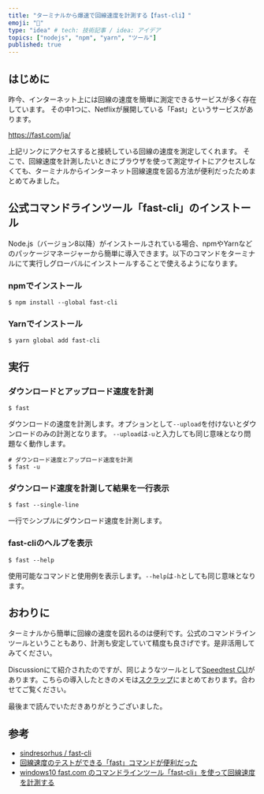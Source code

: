 ```yaml
---
title: "ターミナルから爆速で回線速度を計測する【fast-cli】"
emoji: "🌠"
type: "idea" # tech: 技術記事 / idea: アイデア
topics: ["nodejs", "npm", "yarn", "ツール"]
published: true
---
```


## はじめに

昨今、インターネット上には回線の速度を簡単に測定できるサービスが多く存在しています。
その中1つに、Netflixが展開している「Fast」というサービスがあります。

https://fast.com/ja/

上記リンクにアクセスすると接続している回線の速度を測定してくれます。
そこで、回線速度を計測したいときにブラウザを使って測定サイトにアクセスしなくても、ターミナルからインターネット回線速度を図る方法が便利だったためまとめてみました。

## 公式コマンドラインツール「fast-cli」のインストール

Node.js（バージョン8以降）がインストールされている場合、npmやYarnなどのパッケージマネージャーから簡単に導入できます。以下のコマンドをターミナルにて実行しグローバルにインストールすることで使えるようになります。

### npmでインストール

```shell
$ npm install --global fast-cli
```

### Yarnでインストール

```shell
$ yarn global add fast-cli
```

## 実行

### ダウンロードとアップロード速度を計測

```shell
$ fast
```

ダウンロードの速度を計測します。オプションとして`--upload`を付けないとダウンロードのみの計測となります。
`--upload`は`-u`と入力しても同じ意味となり問題なく動作します。

```shell
# ダウンロード速度とアップロード速度を計測
$ fast -u
```

### ダウンロード速度を計測して結果を一行表示

```shell
$ fast --single-line
```

一行でシンプルにダウンロード速度を計測します。

### fast-cliのヘルプを表示

```shell
$ fast --help
```

使用可能なコマンドと使用例を表示します。`--help`は`-h`としても同じ意味となります。

## おわりに

ターミナルから簡単に回線の速度を図れるのは便利です。公式のコマンドラインツールということもあり、計測も安定していて精度も良さげです。是非活用してみてください。

Discussionにて紹介されたのですが、同じようなツールとして[Speedtest CLI](https://www.speedtest.net/ja/apps/cli)があります。こちらの導入したときのメモは[スクラップ](https://zenn.dev/ryuu/scraps/2d4e2592dbe45d)にまとめております。合わせてご覧ください。

最後まで読んでいただきありがとうございました。

## 参考

- [sindresorhus / fast-cli](https://github.com/sindresorhus/fast-cli)
- [回線速度のテストができる「fast」コマンドが便利だった](https://qiita.com/suin/items/8398f0b07299a3cc194f)
- [windows10 fast.com のコマンドラインツール「fast-cli」を使って回線速度を計測する](https://mebee.info/2020/04/28/post-10023)
